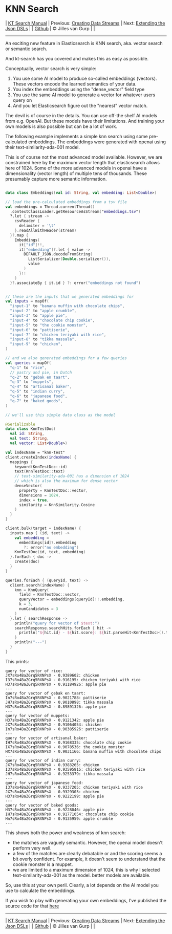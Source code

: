 # KNN Search 

| [KT Search Manual](README.md) | Previous: [Creating Data Streams](DataStreams.md) | Next: [Extending the Json DSLs](ExtendingTheDSL.md) |
| [Github](https://github.com/jillesvangurp/kt-search) | &copy; Jilles van Gurp |  |

---                

An exciting new feature in Elasticsearch is KNN search, aka. vector search or semantic search.

And kt-search has you covered and makes this as easy as possible.

Conceptually, vector search is very simple:

1. You use some AI model to produce so-called embeddings (vectors). 
These vectors encode the learned semantics of your data.
1. You index the embeddings using the "dense_vector" field type
1. You use the same AI model to generate a vector for whatever users query on
1. And you let Elasticsearch figure out the "nearest" vector match.

The devil is of course in the details. You can use off-the shelf AI models from e.g. OpenAI. But these 
models have their limitations. And training your own models is also possible but can be a lot of work.
        
The following example implements a simple knn search using some pre-calculated embeddings.
The embeddings were generated with openai using their text-similarity-ada-001 model.

This is of course not the most advanced model available. However, we are constrained here by the maximum vector length
that elasticsearch allows here of 1024. Some of the more advanced models in openai have a dimensionality 
(vector length) of multiple tens of thousands. These presumably capture more semantic information.

```kotlin

data class Embeddings(val id: String, val embedding: List<Double>)

// load the pre-calculated embeddings from a tsv file
val embeddings = Thread.currentThread()
  .contextClassLoader.getResourceAsStream("embeddings.tsv")
  ?.let { stream ->
    csvReader {
      delimiter = '\t'
    }.readAllWithHeader(stream)
  }?.map {
    Embeddings(
      it["id"]!!,
      it["embedding"]?.let { value ->
        DEFAULT_JSON.decodeFromString(
          ListSerializer(Double.serializer()),
          value
        )
      }!!
    )
  }?.associateBy { it.id } ?: error("embeddings not found")


// these are the inputs that we generated embeddings for
val inputs = mapOf(
  "input-1" to "banana muffin with chocolate chips",
  "input-2" to "apple crumble",
  "input-3" to "apple pie",
  "input-4" to "chocolate chip cookie",
  "input-5" to "the cookie monster",
  "input-6" to "pattiserie",
  "input-7" to "chicken teriyaki with rice",
  "input-8" to "tikka massala",
  "input-9" to "chicken",
)

// and we also generated embeddings for a few queries
val queries = mapOf(
  "q-1" to "rice",
  // pastry and pie, in Dutch
  "q-2" to "gebak en taart",
  "q-3" to "muppets",
  "q-4" to "artisanal baker",
  "q-5" to "indian curry",
  "q-6" to "japanese food",
  "q-7" to "baked goods",
)

// we'll use this simple data class as the model

@Serializable
data class KnnTestDoc(
  val id: String,
  val text: String,
  val vector: List<Double>)

val indexName = "knn-test"
client.createIndex(indexName) {
  mappings {
    keyword(KnnTestDoc::id)
    text(KnnTestDoc::text)
    // text-similarity-ada-001 has a dimension of 1024
    // which is also the maximum for dense vector
    denseVector(
      property = KnnTestDoc::vector,
      dimensions = 1024,
      index = true,
      similarity = KnnSimilarity.Cosine
    )
  }
}

client.bulk(target = indexName) {
  inputs.map { (id, text) ->
    val embedding =
      embeddings[id]?.embedding
        ?: error("no embedding")
    KnnTestDoc(id, text, embedding)
  }.forEach { doc ->
    create(doc)
  }
}

queries.forEach { (queryId, text) ->
  client.search(indexName) {
    knn = KnnQuery(
      field = KnnTestDoc::vector,
      queryVector = embeddings[queryId]!!.embedding,
      k = 3,
      numCandidates = 3
    )
  }.let { searchResponse ->
    println("query for vector of $text:")
    searchResponse.searchHits.forEach { hit ->
      println("${hit.id} - ${hit.score}: ${hit.parseHit<KnnTestDoc>().text}")
    }
    println("---")
  }
}
```

This prints:

```text
query for vector of rice:
JX7sRo4BaZGrq5RXNPsX - 0.9389602: chicken
I37sRo4BaZGrq5RXNPsX - 0.916195: chicken teriyaki with rice
H37sRo4BaZGrq5RXNPsX - 0.91184926: apple pie
---
query for vector of gebak en taart:
In7sRo4BaZGrq5RXNPsX - 0.9021788: pattiserie
JH7sRo4BaZGrq5RXNPsX - 0.9010898: tikka massala
H37sRo4BaZGrq5RXNPsX - 0.89891326: apple pie
---
query for vector of muppets:
H37sRo4BaZGrq5RXNPsX - 0.9121342: apple pie
JX7sRo4BaZGrq5RXNPsX - 0.91064054: chicken
In7sRo4BaZGrq5RXNPsX - 0.90385926: pattiserie
---
query for vector of artisanal baker:
IH7sRo4BaZGrq5RXNPsX - 0.9168335: chocolate chip cookie
IX7sRo4BaZGrq5RXNPsX - 0.9078536: the cookie monster
HX7sRo4BaZGrq5RXNPsX - 0.9031166: banana muffin with chocolate chips
---
query for vector of indian curry:
JX7sRo4BaZGrq5RXNPsX - 0.9383265: chicken
I37sRo4BaZGrq5RXNPsX - 0.93595815: chicken teriyaki with rice
JH7sRo4BaZGrq5RXNPsX - 0.9253379: tikka massala
---
query for vector of japanese food:
I37sRo4BaZGrq5RXNPsX - 0.9337205: chicken teriyaki with rice
JX7sRo4BaZGrq5RXNPsX - 0.9329303: chicken
H37sRo4BaZGrq5RXNPsX - 0.9222199: apple pie
---
query for vector of baked goods:
H37sRo4BaZGrq5RXNPsX - 0.9228046: apple pie
IH7sRo4BaZGrq5RXNPsX - 0.91771054: chocolate chip cookie
Hn7sRo4BaZGrq5RXNPsX - 0.9135959: apple crumble
---
```

This shows both the power and weakness of knn search:

- the matches are vaguely semantic. However, the openai model doesn't perform very well.
- a few of the matches are clearly debatable or and the scoring seems a bit overly confident. For example, 
it doesn't seem to understand that the cookie monster is a muppet. 
- we are limited to a maximum dimension of 1024, this is why I selected text-similarity-ada-001 as the model.
better models are available.

So, use this at your own peril. Clearly, a lot depends on the AI model you use to calculate the embeddings.

If you wish to play with generating your own embeddings, I've published the source code for that 
[here](https://github.com/jillesvangurp/openai-embeddings-processor)



---

| [KT Search Manual](README.md) | Previous: [Creating Data Streams](DataStreams.md) | Next: [Extending the Json DSLs](ExtendingTheDSL.md) |
| [Github](https://github.com/jillesvangurp/kt-search) | &copy; Jilles van Gurp |  |